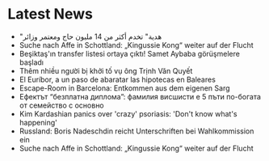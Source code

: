 # Latest News
-  "هدية" تخدم أكثر من 14 مليون حاج ومعتمر وزائر
-  Suche nach Affe in Schottland: „Kingussie Kong“ weiter auf der Flucht
-  Beşiktaş'ın transfer listesi ortaya çıktı! Samet Aybaba görüşmelere başladı
-  Thêm nhiều người bị khởi tố vụ ông Trịnh Văn Quyết
-  El Euríbor, a un paso de abaratar las hipotecas en Baleares
-  Escape-Room in Barcelona: Entkommen aus dem eigenen Sarg
-  Ефектът “безплатна диплома”: фамилия висшисти е 5 пъти по-богата от семейство с основно
-  Kim Kardashian panics over 'crazy' psoriasis: 'Don't know what's happening'
-  Russland: Boris Nadeschdin reicht Unterschriften bei Wahlkommission ein
-  Suche nach Affe in Schottland: „Kingussie Kong“ weiter auf der Flucht
